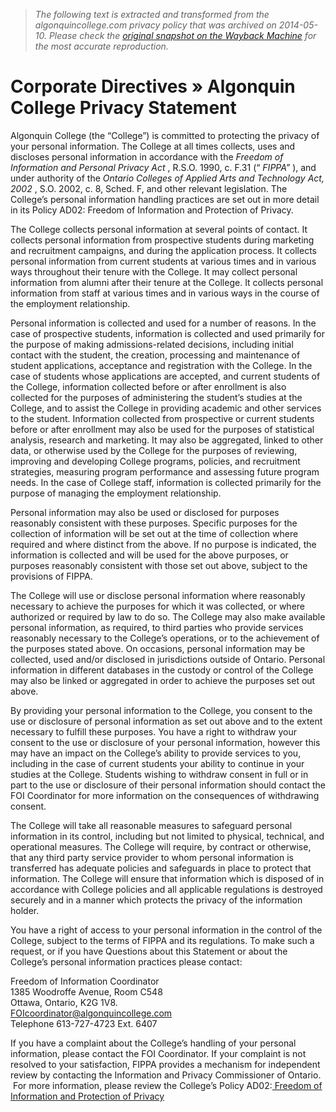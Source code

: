 > *The following text is extracted and transformed from the algonquincollege.com privacy policy that was archived on 2014-05-10. Please check the [original snapshot on the Wayback Machine](https://web.archive.org/web/20140510194751id_/http%3A//www3.algonquincollege.com/directives/privacy) for the most accurate reproduction.*

# Corporate Directives » Algonquin College Privacy Statement

Algonquin College (the “College”) is committed to protecting the privacy of your personal information. The College at all times collects, uses and discloses personal information in accordance with the _Freedom of Information and Personal Privacy Act_ , R.S.O. 1990, c. F.31 (“ _FIPPA”_ ), and under authority of the _Ontario Colleges of Applied Arts and Technology Act, 2002_ , S.O. 2002, c. 8, Sched. F, and other relevant legislation. The College’s personal information handling practices are set out in more detail in its Policy AD02: Freedom of Information and Protection of Privacy.

The College collects personal information at several points of contact. It collects personal information from prospective students during marketing and recruitment campaigns, and during the application process. It collects personal information from current students at various times and in various ways throughout their tenure with the College. It may collect personal information from alumni after their tenure at the College. It collects personal information from staff at various times and in various ways in the course of the employment relationship.

Personal information is collected and used for a number of reasons. In the case of prospective students, information is collected and used primarily for the purpose of making admissions-related decisions, including initial contact with the student, the creation, processing and maintenance of student applications, acceptance and registration with the College. In the case of students whose applications are accepted, and current students of the College, information collected before or after enrollment is also collected for the purposes of administering the student’s studies at the College, and to assist the College in providing academic and other services to the student. Information collected from prospective or current students before or after enrollment may also be used for the purposes of statistical analysis, research and marketing. It may also be aggregated, linked to other data, or otherwise used by the College for the purposes of reviewing, improving and developing College programs, policies, and recruitment strategies, measuring program performance and assessing future program needs. In the case of College staff, information is collected primarily for the purpose of managing the employment relationship.

Personal information may also be used or disclosed for purposes reasonably consistent with these purposes. Specific purposes for the collection of information will be set out at the time of collection where required and where distinct from the above. If no purpose is indicated, the information is collected and will be used for the above purposes, or purposes reasonably consistent with those set out above, subject to the provisions of FIPPA.

The College will use or disclose personal information where reasonably necessary to achieve the purposes for which it was collected, or where authorized or required by law to do so. The College may also make available personal information, as required, to third parties who provide services reasonably necessary to the College’s operations, or to the achievement of the purposes stated above. On occasions, personal information may be collected, used and/or disclosed in jurisdictions outside of Ontario. Personal information in different databases in the custody or control of the College may also be linked or aggregated in order to achieve the purposes set out above.

By providing your personal information to the College, you consent to the use or disclosure of personal information as set out above and to the extent necessary to fulfill these purposes. You have a right to withdraw your consent to the use or disclosure of your personal information, however this may have an impact on the College’s ability to provide services to you, including in the case of current students your ability to continue in your studies at the College. Students wishing to withdraw consent in full or in part to the use or disclosure of their personal information should contact the FOI Coordinator for more information on the consequences of withdrawing consent.

The College will take all reasonable measures to safeguard personal information in its control, including but not limited to physical, technical, and operational measures. The College will require, by contract or otherwise, that any third party service provider to whom personal information is transferred has adequate policies and safeguards in place to protect that information. The College will ensure that information which is disposed of in accordance with College policies and all applicable regulations is destroyed securely and in a manner which protects the privacy of the information holder.

You have a right of access to your personal information in the control of the College, subject to the terms of FIPPA and its regulations. To make such a request, or if you have Questions about this Statement or about the College’s personal information practices please contact:

Freedom of Information Coordinator  
1385 Woodroffe Avenue, Room C548  
Ottawa, Ontario, K2G 1V8.  
[FOIcoordinator@algonquincollege.com](mailto:FOIcoordinator@algonquincollege.com)  
Telephone 613-727-4723 Ext. 6407

If you have a complaint about the College’s handling of your personal information, please contact the FOI Coordinator. If your complaint is not resolved to your satisfaction, FIPPA provides a mechanism for independent review by contacting the Information and Privacy Commissioner of Ontario.  For more information, please review the College’s Policy AD02:[ Freedom of Information and Protection of Privacy](http://www2.algonquincollege.com/directives/policy/compliance-with-ontario%e2%80%99s-freedom-of-information-and-protection-of-privacy-act/)
